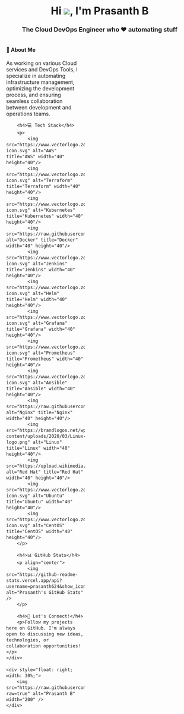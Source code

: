 <h1 align="center">Hi <img src="https://user-images.githubusercontent.com/42378118/110234147-e3259600-7f4e-11eb-95be-0c4047144dea.gif" width="30">, I'm Prasanth B </h1>
<h3 align="center">The Cloud DevOps Engineer who ❤️ automating stuff</h3>

<div align="left" style="width: 70%;">
    <div style="float: left; width: 60%;">
        <h4>🌟 About Me</h4>
        <p>As working on various Cloud services and DevOps Tools, I specialize in automating infrastructure management, optimizing the development process, and ensuring seamless collaboration between development and operations teams.</p>

        <h4>💻 Tech Stack</h4>
        <p>
            <img src="https://www.vectorlogo.zone/logos/amazon_aws/amazon_aws-icon.svg" alt="AWS" title="AWS" width="40" height="40"/>
            <img src="https://www.vectorlogo.zone/logos/terraformio/terraformio-icon.svg" alt="Terraform" title="Terraform" width="40" height="40"/>
            <img src="https://www.vectorlogo.zone/logos/kubernetes/kubernetes-icon.svg" alt="Kubernetes" title="Kubernetes" width="40" height="40"/>
            <img src="https://raw.githubusercontent.com/github/explore/80688e429a7d4ef2fca1e82350fe8e3517d3494d/topics/docker/docker.png" alt="Docker" title="Docker" width="40" height="40"/>
            <img src="https://www.vectorlogo.zone/logos/jenkins/jenkins-icon.svg" alt="Jenkins" title="Jenkins" width="40" height="40"/>
            <img src="https://www.vectorlogo.zone/logos/helmsh/helmsh-icon.svg" alt="Helm" title="Helm" width="40" height="40"/>
            <img src="https://www.vectorlogo.zone/logos/grafana/grafana-icon.svg" alt="Grafana" title="Grafana" width="40" height="40"/>
            <img src="https://www.vectorlogo.zone/logos/prometheusio/prometheusio-icon.svg" alt="Prometheus" title="Prometheus" width="40" height="40"/>
            <img src="https://www.vectorlogo.zone/logos/ansible/ansible-icon.svg" alt="Ansible" title="Ansible" width="40" height="40"/>
            <img src="https://raw.githubusercontent.com/github/explore/85cceaeeaf993ca35664dc37ea24f9237fbbfc14/topics/nginx/nginx.png" alt="Nginx" title="Nginx" width="40" height="40"/>
            <img src="https://brandlogos.net/wp-content/uploads/2020/03/Linux-logo.png" alt="Linux" title="Linux" width="40" height="40"/>
            <img src="https://upload.wikimedia.org/wikipedia/commons/d/d8/Red_Hat_logo.svg" alt="Red Hat" title="Red Hat" width="40" height="40"/>
            <img src="https://www.vectorlogo.zone/logos/ubuntu/ubuntu-icon.svg" alt="Ubuntu" title="Ubuntu" width="40" height="40"/>
            <img src="https://www.vectorlogo.zone/logos/centos/centos-icon.svg" alt="CentOS" title="CentOS" width="40" height="40"/>
        </p>

        <h4>📊 GitHub Stats</h4>
        <p align="center">
            <img src="https://github-readme-stats.vercel.app/api?username=prasanth624&show_icons=true&hide=stars,issues&theme=radical" alt="Prasanth's GitHub Stats" />
        </p>

        <h4>🌟 Let's Connect!</h4>
        <p>Follow my projects here on GitHub. I'm always open to discussing new ideas, technologies, or collaboration opportunities!</p>
    </div>

    <div style="float: right; width: 30%;">
        <img src="https://raw.githubusercontent.com/prasanth624/prasanth624/refs/heads/main/Untitled%20design.png?raw=true" alt="Prasanth B" width="200" />
    </div>
</div>

<div style="clear: both;"></div>
